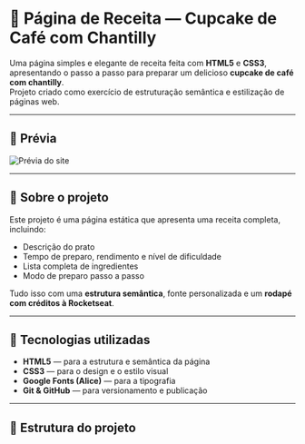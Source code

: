 # 🍰 Página de Receita — Cupcake de Café com Chantilly

Uma página simples e elegante de receita feita com **HTML5** e **CSS3**, apresentando o passo a passo para preparar um delicioso **cupcake de café com chantilly**.  
Projeto criado como exercício de estruturação semântica e estilização de páginas web.

---

## 📸 Prévia

![Prévia do site](./assents/Página%20de%20receita.png)

---

## 🧁 Sobre o projeto

Este projeto é uma página estática que apresenta uma receita completa, incluindo:
- Descrição do prato  
- Tempo de preparo, rendimento e nível de dificuldade  
- Lista completa de ingredientes  
- Modo de preparo passo a passo  

Tudo isso com uma **estrutura semântica**, fonte personalizada e um **rodapé com créditos à Rocketseat**.

---

## 🧩 Tecnologias utilizadas

- **HTML5** — para a estrutura e semântica da página  
- **CSS3** — para o design e o estilo visual  
- **Google Fonts (Alice)** — para a tipografia  
- **Git & GitHub** — para versionamento e publicação  

---

## 📁 Estrutura do projeto

